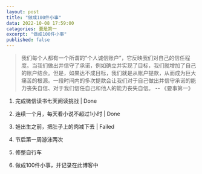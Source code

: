 ```yaml
---
layout: post
title: "做成100件小事"
data: 2022-10-08 17:59:00
catagories: 要是第一
excerpt: "做成100件小事"
published: false
---
```


> 我们每个人都有一个所谓的“个人诚信账户”，它反映我们对自己的信任程度。当我们做出并信守了承诺，例如确立并实现了目标，我们就增加了自己的账户结余。但是，如果达不成目标，我们就是从账户提款，从而成为巨大痛苦的根源。一段时间内的多次提款会让我们对于自己做出并信守承诺的能力丧失自信、对于我们信任自己和他人的能力丧失自信。
-- 《要事第一》


1. 完成微信读书七天阅读挑战 | Done
2. 连续一个月，每天看小说不超过1小时 | Done
3. 娃出生之前，把肚子上的肉减下去 | Failed
4. 节后第一周游泳两次
5. 修整自行车

100. 做成100件小事，并记录在此博客中